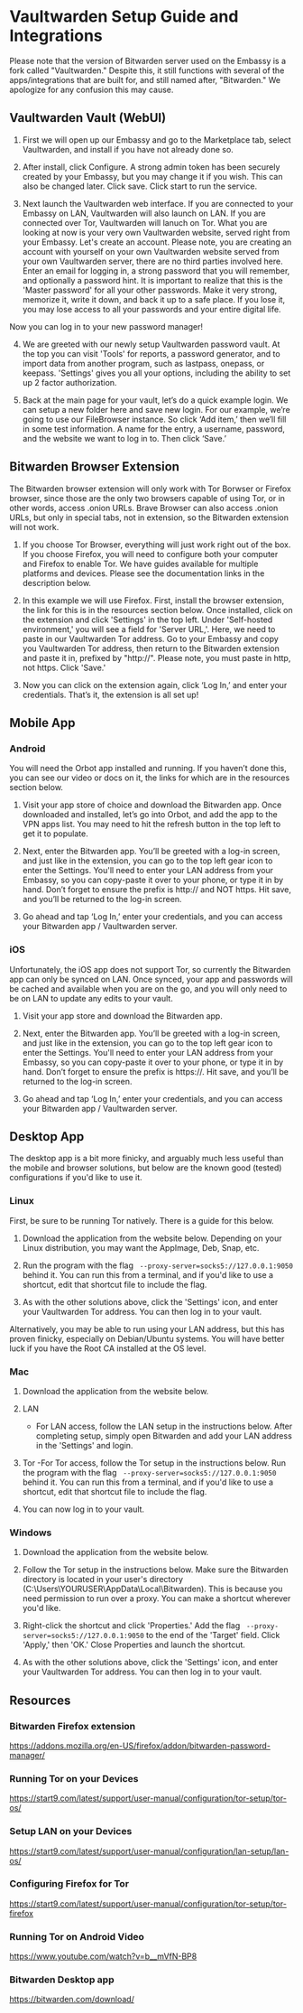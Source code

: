 # Vaultwarden Setup Guide and Integrations

Please note that the version of Bitwarden server used on the Embassy is a fork called "Vaultwarden."  Despite this, it still functions with several of the apps/integrations that are built for, and still named after, "Bitwarden."  We apologize for any confusion this may cause.

## Vaultwarden Vault (WebUI)

1. First we will open up our Embassy and go to the Marketplace tab, select Vaultwarden, and install if you have not already done so.

2. After install, click Configure.  A strong admin token has been securely created by your Embassy, but you may change it if you wish.  This can also be changed later.  Click save.  Click start to run the service.

3. Next launch the Vaultwarden web interface. If you are connected to your Embassy on LAN, Vaultwarden will also launch on LAN. If you are connected over Tor, Vaultwarden will lanuch on Tor. What you are looking at now is your very own Vaultwarden website, served right from your Embassy. Let's create an account. Please note, you are creating an account with yourself on your own Vaultwarden website served from your own Vaultwarden server, there are no third parties involved here.  Enter an email for logging in, a strong password that you will remember, and optionally a password hint.  It is important to realize that this is the 'Master password' for all your other passwords.  Make it very strong, memorize it, write it down, and back it up to a safe place. If you lose it, you may lose access to all your passwords and your entire digital life.

Now you can log in to your new password manager!

4. We are greeted with our newly setup Vaultwarden password vault.  At the top you can visit 'Tools' for reports, a password generator, and to import data from another program, such as lastpass, onepass, or keepass.  'Settings' gives you all your options, including the ability to set up 2 factor authorization.

5. Back at the main page for your vault, let’s do a quick example login.  We can setup a new folder here and save new login.  For our example, we’re going to use our FileBrowser instance.  So click ‘Add item,’  then we’ll fill in some test information.  A name for the entry, a username, password, and the website we want to log in to.  Then click ‘Save.’

## Bitwarden Browser Extension

The Bitwarden browser extension will only work with Tor Borwser or Firefox browser, since those are the only two browsers capable of using Tor, or in other words, access .onion URLs. Brave Browser can also access .onion URLs, but only in special tabs, not in extension, so the Bitwarden extension will not work.

1. If you choose Tor Browser, everything will just work right out of the box. If you choose Firefox, you will need to configure both your computer and Firefox to enable Tor. We have guides available for multiple platforms and devices. Please see the documentation links in the description below.

2. In this example we will use Firefox.  First, install the browser extension, the link for this is in the resources section below.  Once installed, click on the extension and click 'Settings' in the top left.  Under 'Self-hosted environment,' you will see a field for 'Server URL,'. Here, we need to paste in our Vaultwarden Tor address. Go to your Embassy and copy you Vaultwarden Tor address, then return to the Bitwarden extension and paste it in, prefixed by "http://". Please note, you must paste in http, not https. Click 'Save.'

3. Now you can click on the extension again, click ‘Log In,’ and enter your credentials.  That’s it, the extension is all set up!

## Mobile App

### Android

You will need the Orbot app installed and running.  If you haven’t done this, you can see our video or docs on it, the links for which are in the resources section below.

1. Visit your app store of choice and download the Bitwarden app.  Once downloaded and installed, let’s go into Orbot, and add the app to the VPN apps list.  You may need to hit the refresh button in the top left to get it to populate.

2. Next, enter the Bitwarden app.  You’ll be greeted with a log-in screen, and just like in the extension, you can go to the top left gear icon to enter the Settings.  You'll need to enter your LAN address from your Embassy, so you can copy-paste it over to your phone, or type it in by hand.  Don’t forget to ensure the prefix is http:// and NOT https.  Hit save, and you’ll be returned to the log-in screen.

3. Go ahead and tap ‘Log In,’ enter your credentials, and you can access your Bitwarden app / Vaultwarden server.

### iOS

Unfortunately, the iOS app does not support Tor, so currently the Bitwarden app can only be synced on LAN.  Once synced, your app and passwords will be cached and available when you are on the go, and you will only need to be on LAN to update any edits to your vault.

1. Visit your app store and download the Bitwarden app.

2. Next, enter the Bitwarden app.  You’ll be greeted with a log-in screen, and just like in the extension, you can go to the top left gear icon to enter the Settings.  You'll need to enter your LAN address from your Embassy, so you can copy-paste it over to your phone, or type it in by hand.  Don’t forget to ensure the prefix is https://.  Hit save, and you’ll be returned to the log-in screen.

3. Go ahead and tap ‘Log In,’ enter your credentials, and you can access your Bitwarden app / Vaultwarden server.

## Desktop App

The desktop app is a bit more finicky, and arguably much less useful than the mobile and browser solutions, but below are the known good (tested) configurations if you'd like to use it.

### Linux

First, be sure to be running Tor natively.  There is a guide for this below.

1. Download the application from the website below.  Depending on your Linux distribution, you may want the AppImage, Deb, Snap, etc.

2. Run the program with the flag ` --proxy-server=socks5://127.0.0.1:9050` behind it.  You can run this from a terminal, and if you'd like to use a shortcut, edit that shortcut file to include the flag.

3. As with the other solutions above, click the 'Settings' icon, and enter your Vaultwarden Tor address.  You can then log in to your vault.

Alternatively, you may be able to run using your LAN address, but this has proven finicky, especially on Debian/Ubuntu systems.  You will have better luck if you have the Root CA installed at the OS level.

### Mac

1. Download the application from the website below.

2. LAN
    - For LAN access, follow the LAN setup in the instructions below.  After completing setup, simply open Bitwarden and add your LAN address in the 'Settings' and login.

3. Tor
    -For Tor access, follow the Tor setup in the instructions below.  Run the program with the flag ` --proxy-server=socks5://127.0.0.1:9050` behind it.  You can run this from a terminal, and if you'd like to use a shortcut, edit that shortcut file to include the flag.

4. You can now log in to your vault.

### Windows

1. Download the application from the website below.

2. Follow the Tor setup in the instructions below.  Make sure the Bitwarden directory is located in your user's directory (C:\Users\YOURUSER\AppData\Local\Bitwarden).  This is because you need permission to run over a proxy.  You can make a shortcut wherever you'd like.

3. Right-click the shortcut and click 'Properties.'  Add the flag ` --proxy-server=socks5://127.0.0.1:9050` to the end of the 'Target' field.  Click 'Apply,' then 'OK.'  Close Properties and launch the shortcut.

4. As with the other solutions above, click the 'Settings' icon, and enter your Vaultwarden Tor address.  You can then log in to your vault.

## Resources

### Bitwarden Firefox extension
https://addons.mozilla.org/en-US/firefox/addon/bitwarden-password-manager/

### Running Tor on your Devices
https://start9.com/latest/support/user-manual/configuration/tor-setup/tor-os/

### Setup LAN on your Devices
https://start9.com/latest/support/user-manual/configuration/lan-setup/lan-os/

### Configuring Firefox for Tor
https://start9.com/latest/support/user-manual/configuration/tor-setup/tor-firefox

### Running Tor on Android Video
https://www.youtube.com/watch?v=b__mVfN-BP8

### Bitwarden Desktop app
https://bitwarden.com/download/
